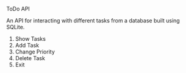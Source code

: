 ToDo API

An API for interacting with different tasks from a database built using SQLite.

1. Show Tasks
2. Add Task
3. Change Priority
4. Delete Task
5. Exit
